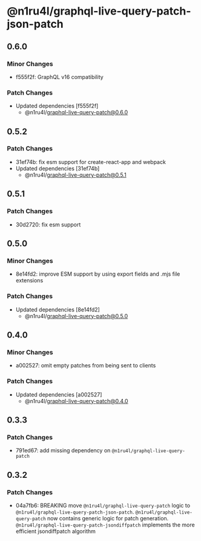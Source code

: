 # @n1ru4l/graphql-live-query-patch-json-patch

## 0.6.0

### Minor Changes

- f555f2f: GraphQL v16 compatibility

### Patch Changes

- Updated dependencies [f555f2f]
  - @n1ru4l/graphql-live-query-patch@0.6.0

## 0.5.2

### Patch Changes

- 31ef74b: fix esm support for create-react-app and webpack
- Updated dependencies [31ef74b]
  - @n1ru4l/graphql-live-query-patch@0.5.1

## 0.5.1

### Patch Changes

- 30d2720: fix esm support

## 0.5.0

### Minor Changes

- 8e14fd2: improve ESM support by using export fields and .mjs file extensions

### Patch Changes

- Updated dependencies [8e14fd2]
  - @n1ru4l/graphql-live-query-patch@0.5.0

## 0.4.0

### Minor Changes

- a002527: omit empty patches from being sent to clients

### Patch Changes

- Updated dependencies [a002527]
  - @n1ru4l/graphql-live-query-patch@0.4.0

## 0.3.3

### Patch Changes

- 791ed67: add missing dependency on `@n1ru4l/graphql-live-query-patch`

## 0.3.2

### Patch Changes

- 04a7fb6: BREAKING move `@n1ru4l/graphql-live-query-patch` logic to `@n1ru4l/graphql-live-query-patch-json-patch`. `@n1ru4l/graphql-live-query-patch` now contains generic logic for patch generation. `@n1ru4l/graphql-live-query-patch-jsondiffpatch` implements the more efficient jsondiffpatch algorithm
